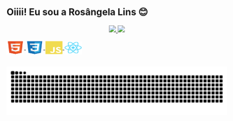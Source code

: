 ## Oiiii! Eu sou a Rosângela Lins 😊

<div align="center">
  <a href="https://github.com/rosangelalins">
  <img height="180em" src="https://github-readme-stats.vercel.app/api?username=rosangelalins&show_icons=true&theme=synthwave&include_all_commits=true&count_private=true"/>
  <img height="180em" src="https://github-readme-stats.vercel.app/api/top-langs/?username=rosangelalins&layout=compact&langs_count=7&theme=synthwave"/>
</div>
<div style="display: inline_block"><br>
  <img align="center" alt="Rosa-HTML" height="30" width="40" src="https://raw.githubusercontent.com/devicons/devicon/master/icons/html5/html5-original.svg">
  <img align="center" alt="Rosa-CSS" height="30" width="40" src="https://raw.githubusercontent.com/devicons/devicon/master/icons/css3/css3-original.svg">
    <img align="center" alt="Rosa-Js" height="30" width="40" src="https://raw.githubusercontent.com/devicons/devicon/master/icons/javascript/javascript-plain.svg">
   <img align="center" alt="Rosa-React" height="30" width="40" src="https://raw.githubusercontent.com/devicons/devicon/master/icons/react/react-original.svg">
</div>
  
  ##

 <div> 
   
   
   ![Snake animation](https://github.com/rosangelalins/rosangelalins/blob/output/github-contribution-grid-snake.svg)
 </div>
  

